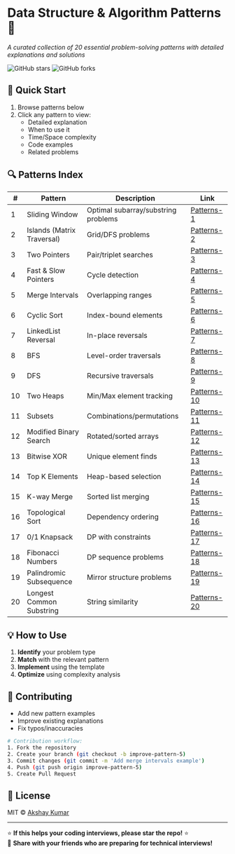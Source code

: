 # Data Structure & Algorithm Patterns 🧩

*A curated collection of 20 essential problem-solving patterns with detailed explanations and solutions*

![GitHub stars](https://img.shields.io/github/stars/kumarakshay2456/Data_Structure_Notes?style=social)
![GitHub forks](https://img.shields.io/github/forks/kumarakshay2456/Data_Structure_Notes?style=social)

## 🚀 Quick Start
1. Browse patterns below
2. Click any pattern to view:
   - Detailed explanation
   - When to use it
   - Time/Space complexity
   - Code examples
   - Related problems

## 🔍 Patterns Index
| #  | Pattern | Description | Link |
|----|---------|-------------|------|
| 1 | Sliding Window | Optimal subarray/substring problems | [Patterns-1](Patterns-1.md) |
| 2 | Islands (Matrix Traversal) | Grid/DFS problems | [Patterns-2](Patterns-2.md) |
| 3 | Two Pointers | Pair/triplet searches | [Patterns-3](Patterns-3.md) |
| 4 | Fast & Slow Pointers | Cycle detection | [Patterns-4](Patterns-4.md) |
| 5 | Merge Intervals | Overlapping ranges | [Patterns-5](Patterns-5.md) |
| 6 | Cyclic Sort | Index-bound elements | [Patterns-6](Patterns-6.md) |
| 7 | LinkedList Reversal | In-place reversals | [Patterns-7](Patterns-7.md) |
| 8 | BFS | Level-order traversals | [Patterns-8](Patterns-8.md) |
| 9 | DFS | Recursive traversals | [Patterns-9](Patterns-9.md) |
| 10 | Two Heaps | Min/Max element tracking | [Patterns-10](Patterns-10.md) |
| 11 | Subsets | Combinations/permutations | [Patterns-11](Patterns-11.md) |
| 12 | Modified Binary Search | Rotated/sorted arrays | [Patterns-12](Patterns-12.md) |
| 13 | Bitwise XOR | Unique element finds | [Patterns-13](Patterns-13.md) |
| 14 | Top K Elements | Heap-based selection | [Patterns-14](Patterns-14.md) |
| 15 | K-way Merge | Sorted list merging | [Patterns-15](Patterns-15.md) |
| 16 | Topological Sort | Dependency ordering | [Patterns-16](Patterns-16.md) |
| 17 | 0/1 Knapsack | DP with constraints | [Patterns-17](Patterns-17.md) |
| 18 | Fibonacci Numbers | DP sequence problems | [Patterns-18](Patterns-18.md) |
| 19 | Palindromic Subsequence | Mirror structure problems | [Patterns-19](Patterns-19.md) |
| 20 | Longest Common Substring | String similarity | [Patterns-20](Patterns-20.md) |

## 💡 How to Use
1. **Identify** your problem type
2. **Match** with the relevant pattern
3. **Implement** using the template
4. **Optimize** using complexity analysis

## 🤝 Contributing
- Add new pattern examples
- Improve existing explanations
- Fix typos/inaccuracies

```bash
# Contribution workflow:
1. Fork the repository
2. Create your branch (git checkout -b improve-pattern-5)
3. Commit changes (git commit -m 'Add merge intervals example')
4. Push (git push origin improve-pattern-5)
5. Create Pull Request
```

## 📜 License
MIT © [Akshay Kumar](LICENSE)

---

⭐ **If this helps your coding interviews, please star the repo!** ⭐  
🔗 **Share with your friends who are preparing for technical interviews!**